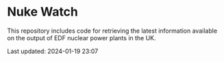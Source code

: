 # Nuke Watch

This repository includes code for retrieving the latest information available on the output of EDF nuclear power plants in the UK.

Last updated: 2024-01-19 23:07